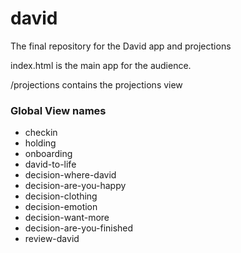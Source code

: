 # david

The final repository for the David app and projections

index.html is the main app for the audience.

/projections contains the projections view

### Global View names

* checkin
* holding
* onboarding
* david-to-life
* decision-where-david
* decision-are-you-happy
* decision-clothing
* decision-emotion
* decision-want-more
* decision-are-you-finished
* review-david
